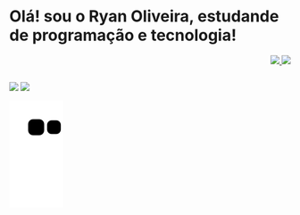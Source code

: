 # Olá! sou o Ryan Oliveira, estudande de programação e tecnologia!
<div align="right">
  <a href="https://github.com/ryanjesus">
  <img height="180em" src="https://github-readme-stats.vercel.app/api?username=ryanjesus&show_icons=true&theme=dark&include_all_commits=true&count_private=true"/>
  <img height="183em" src="https://github-readme-stats.vercel.app/api/top-langs/?username=ryanjesus&layout=compact&langs_count=7&theme=dark"/>
</div>
  
  ##
  
 <div align="leaf">
  <a href="https://www.instagram.com/sowdermalin/" target="_blank"><img src="https://img.shields.io/badge/-Instagram-%23E4405F?style=for-the-badge&logo=instagram&logoColor=white" target="_blank"></a>
  <a href="https://www.linkedin.com/in/ryan-jesus" target="_blank"><img src="https://img.shields.io/badge/-LinkedIn-%230077B5?style=for-the-badge&logo=linkedin&logoColor=white" target="_blank"></a> 
 
  ![Snake animation](https://github.com/ryanjesus/ryanjesus/blob/output/github-contribution-grid-snake.svg)
 
 </div>
  
  
